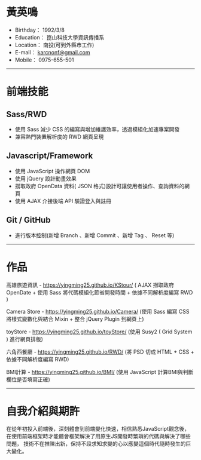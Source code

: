 # 黃英鳴
* Birthday： 1992/3/8
* Education： 崑山科技大學資訊傳播系
* Location： 南投(可到外縣市工作)
* E-mail： karcnonf@gmail.com
* Mobile： 0975-655-501
- - -
# 前端技能 
## Sass/RWD
* 使用 Sass 減少 CSS 的編寫與增加維護效率，透過模組化加速專案開發
* 兼容熱門裝置解析度的 RWD 網頁呈現

## Javascript/Framework
* 使用 JavaScript 操作網頁 DOM
* 使用 jQuery 設計動畫效果
* 撈取政府 OpenData 資料( JSON 格式)設計可讓使用者操作、查詢資料的網頁
* 使用 AJAX 介接後端 API 驗證登入與註冊

## Git / GitHub
* 進行版本控制(新增 Branch 、新增 Commit 、新增 Tag 、 Reset 等)
- - -
# 作品
高雄旅遊資訊 - https://yingming25.github.io/KStour/
( AJAX 撈取政府 OpenDate + 使用 Sass 將代碼模組化節省開發時間 + 依據不同解析度編寫 RWD )

Camera Store - https://yingming25.github.io/Camera/
(使用 Sass 編寫 CSS 將樣式變數化與結合 Mixin +  整合 jQuery Plugin 到網頁上)

toyStore - https://yingming25.github.io/toyStore/
(使用 Susy2 ( Grid System ) 進行網頁排版)

六角西餐廳 - https://yingming25.github.io/RWD/
(將 PSD 切成 HTML + CSS + 依據不同解析度編寫 RWD)

BMI計算 - https://yingming25.github.io/BMI/
(使用 JavaScript 計算BMI與判斷欄位是否填寫正確)


- - -
# 自我介紹與期許
在從年初投入前端後，深刻體會到前端變化快速，相信熟悉JavaScript觀念後，
在使用前端框架時才能體會框架解決了用原生JS開發時繁瑣的代碼與解決了哪些問題，
技術不在推陳出新，保持不段求知求變的心以應變這個時代隨時發生的巨大變化。
